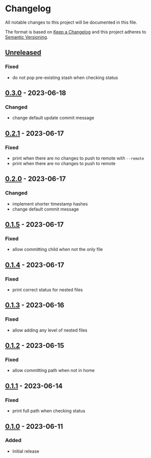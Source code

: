 Changelog
=========
All notable changes to this project will be documented in this file.

The format is based on [Keep a Changelog](http://keepachangelog.com/en/1.0.0/)
and this project adheres to [Semantic Versioning](http://semver.org/spec/v2.0.0.html).

[Unreleased](https://github.com/jshwi/hin/compare/v0.3.0...HEAD)
------------------------------------------------------------------------
### Fixed
- do not pop pre-existing stash when checking status

[0.3.0](https://github.com/jshwi/hin/releases/tag/v0.3.0) - 2023-06-18
------------------------------------------------------------------------
### Changed
- change default update commit message

[0.2.1](https://github.com/jshwi/hin/releases/tag/v0.2.1) - 2023-06-17
------------------------------------------------------------------------
### Fixed
- print when there are no changes to push to remote with `--remote`
- print when there are no changes to push to remote

[0.2.0](https://github.com/jshwi/hin/releases/tag/v0.2.0) - 2023-06-17
------------------------------------------------------------------------
### Changed
- implement shorter timestamp hashes
- change default commit message

[0.1.5](https://github.com/jshwi/hin/releases/tag/v0.1.5) - 2023-06-17
------------------------------------------------------------------------
### Fixed
- allow committing child when not the only file

[0.1.4](https://github.com/jshwi/hin/releases/tag/v0.1.4) - 2023-06-17
------------------------------------------------------------------------
### Fixed
- print correct status for nested files

[0.1.3](https://github.com/jshwi/hin/releases/tag/v0.1.3) - 2023-06-16
------------------------------------------------------------------------
### Fixed
- allow adding any level of nested files

[0.1.2](https://github.com/jshwi/hin/releases/tag/v0.1.2) - 2023-06-15
------------------------------------------------------------------------
### Fixed
- allow committing path when not in home

[0.1.1](https://github.com/jshwi/hin/releases/tag/v0.1.1) - 2023-06-14
------------------------------------------------------------------------
### Fixed
- print full path when checking status

[0.1.0](https://github.com/jshwi/hin/releases/tag/v0.1.0) - 2023-06-11
------------------------------------------------------------------------
### Added
- Initial release
